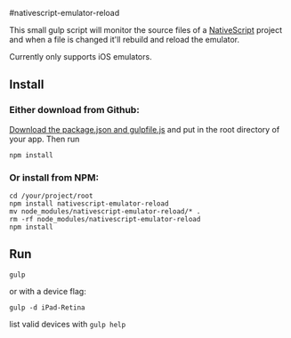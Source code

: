 #nativescript-emulator-reload

This small gulp script will monitor the source files of a [NativeScript](https://www.nativescript.org/) project and when a file is changed it'll rebuild and reload the emulator.

Currently only supports iOS emulators.

## Install
### Either download from Github:
[Download the package.json and gulpfile.js](https://github.com/emiloberg/nativescript-emulator-reload/archive/master.zip) and put in the root directory of your app. Then run

```
npm install
```

### Or install from NPM:
```
cd /your/project/root
npm install nativescript-emulator-reload
mv node_modules/nativescript-emulator-reload/* .
rm -rf node_modules/nativescript-emulator-reload
npm install
```

## Run
```
gulp
```

or with a device flag:

```
gulp -d iPad-Retina
```

list valid devices with `gulp help`

